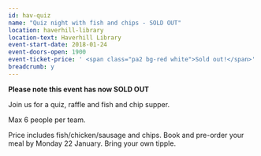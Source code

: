 ```yaml
---
id: hav-quiz
name: "Quiz night with fish and chips - SOLD OUT"
location: haverhill-library
location-text: Haverhill Library
event-start-date: 2018-01-24
event-doors-open: 1900
event-ticket-price: ' <span class="pa2 bg-red white">Sold out!</span>'
breadcrumb: y
---
```


**Please note this event has now SOLD OUT**

Join us for a quiz, raffle and fish and chip supper.

Max 6 people per team.

Price includes fish/chicken/sausage and chips. Book and pre-order your meal by Monday 22 January. Bring your own tipple.
